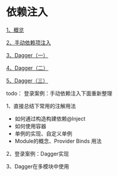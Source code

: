 # 依赖注入

[1、概览](./mds/1、概览.md)

[2、手动依赖项注入](./mds/2、手动依赖项注入.md)

[3、Dagger（一）](./mds/3、Dagger（一）.md)

[4、Dagger（二）](./mds/4、Dagger（二）.md)

[5、Dagger（三）](./mds/5、Dagger（三）.md)


todo： 登录案例：手动依赖注入下面重新整理

1、直接总结下常用的注解用法

- 如何通过构造构建依赖@Inject
- 如何使用容器
- 单例的实现、自定义单例
- Module的概念、Provider Binds 用法

2、登录案例：Dagger实现

3、Dagger在多模块中使用

